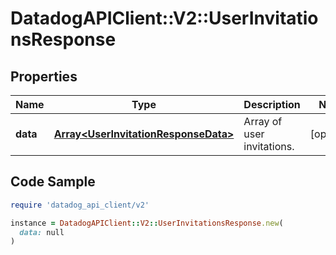 # DatadogAPIClient::V2::UserInvitationsResponse

## Properties

| Name | Type | Description | Notes |
| ---- | ---- | ----------- | ----- |
| **data** | [**Array&lt;UserInvitationResponseData&gt;**](UserInvitationResponseData.md) | Array of user invitations. | [optional] |

## Code Sample

```ruby
require 'datadog_api_client/v2'

instance = DatadogAPIClient::V2::UserInvitationsResponse.new(
  data: null
)
```

